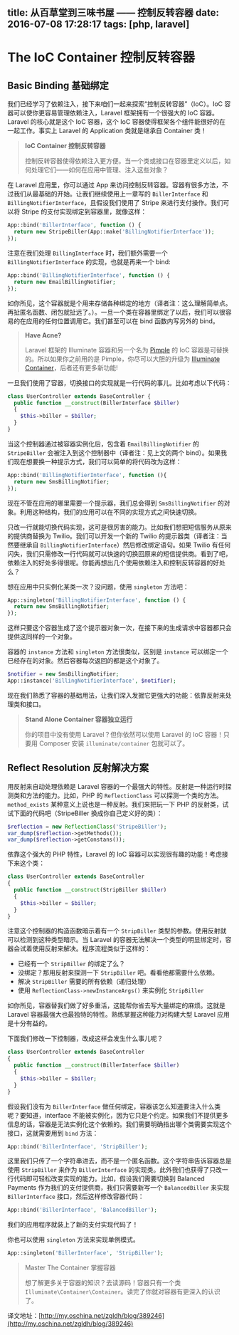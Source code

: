 title: 从百草堂到三味书屋 —— 控制反转容器
date: 2016-07-08 17:28:17
tags: [php, laravel]
---

# The IoC Container 控制反转容器

## Basic Binding 基础绑定

我们已经学习了依赖注入，接下来咱们一起来探索“控制反转容器”（IoC）。IoC 容器可以使你更容易管理依赖注入，Laravel 框架拥有一个很强大的 IoC 容器。Laravel 的核心就是这个 IoC 容器，这个 IoC 容器使得框架各个组件能很好的在一起工作。事实上 Laravel 的 Application 类就是继承自 Container 类！

> **IoC Container 控制反转容器**
> 
> 控制反转容器使得依赖注入更方便。当一个类或接口在容器里定义以后，如何处理它们——如何在应用中管理、注入这些对象？

在 Laravel 应用里，你可以通过 App 来访问控制反转容器。容器有很多方法，不过我们从最基础的开始。让我们继续使用上一章写的 `BillerInterface` 和 `BillingNotifierInterface`，且假设我们使用了 Stripe 来进行支付操作。我们可以将 Stripe 的支付实现绑定到容器里，就像这样：

```php
App::bind('BillerInterface', function () {
  return new StripeBiller(App::make('BillingNotifierInterface'));
});
```

注意在我们处理 `BillingInterface` 时，我们额外需要一个 `BillingNotifierInterface` 的实现，也就是再来一个 bind:

```php
App::bind('BillingNotifierInterface', function () {
  return new EmailBillingNotifier; 
});
```

如你所见，这个容器就是个用来存储各种绑定的地方（译者注：这么理解简单点。再扯匿名函数、闭包就扯远了。）。一旦一个类在容器里绑定了以后，我们可以很容易的在应用的任何位置调用它。我们甚至可以在 bind 函数内写另外的 bind。

> **Have Acne?**
> 
> Laravel 框架的 Illuminate 容器和另一个名为 [Pimple](https://github.com/fabpot/pimple) 的 IoC 容器是可替换的。所以如果你之前用的是 Pimple，你尽可以大胆的升级为 [Illuminate Container](https://github.com/jilluminate/container)，后者还有更多新功能!

一旦我们使用了容器，切换接口的实现就是一行代码的事儿。比如考虑以下代码：

```php
class UserController extends BaseController {
  public function __construct(BillerInterface $biller)
  {
    $this->biller = $biller;
  }
}
```

当这个控制器通过被容器实例化后，包含着 `EmailBillingNotifier` 的 `StripeBiller` 会被注入到这个控制器中（译者注：见上文的两个 bind）。如果我们现在想要换一种提示方式，我们可以简单的将代码改为这样：

```php
App::bind('BillingNotifierInterface', function (){
  return new SmsBillingNotifier; 
});
```

现在不管在应用的哪里需要一个提示器，我们总会得到 `SmsBillingNotifier` 的对象。利用这种结构，我们的应用可以在不同的实现方式之间快速切换。

只改一行就能切换代码实现，这可是很厉害的能力。比如我们想把短信服务从原来的提供商替换为 Twilio。我们可以开发一个新的 Twilio 的提示器类（译者注：当然要继承自 `BillingNotifierInterface`）然后修改绑定语句。如果 Twilio 有任何闪失，我们只需修改一行代码就可以快速的切换回原来的短信提供商。看到了吧，依赖注入的好处多得很呢。你能再想出几个使用依赖注入和控制反转容器的好处么？

想在应用中只实例化某类一次？没问题，使用 `singleton` 方法吧：

```php
App::singleton('BillingNotifierInterface', function () {
  return new SmsBillingNotifier; 
});
```

这样只要这个容器生成了这个提示器对象一次，在接下来的生成请求中容器都只会提供这同样的一个对象。

容器的 `instance` 方法和 `singleton` 方法很类似，区别是 `instance` 可以绑定一个已经存在的对象。然后容器每次返回的都是这个对象了。

```php
$notifier = new SmsBillingNotifier;
App::instance('BillingNotifierInterface', $notifier);
```

现在我们熟悉了容器的基础用法，让我们深入发掘它更强大的功能：依靠反射来处理类和接口。

> **Stand Alone Container 容器独立运行**
> 
> 你的项目中没有使用 Laravel？但你依然可以使用 Laravel 的 IoC 容器！只要用 Composer 安装 `illuminate/container` 包就可以了。

## Reflect Resolution 反射解决方案

用反射来自动处理依赖是 Laravel 容器的一个最强大的特性。反射是一种运行时探测类和方法的能力。比如，PHP 的 `ReflectionClass` 可以探测一个类的方法。`method_exists` 某种意义上说也是一种反射。我们来把玩一下 PHP 的反射类，试试下面的代码吧（StripeBiller 换成你自己定义好的类）：

```php
$reflection = new ReflectionClass('StripeBiller');
var_dump($reflection->getMethods());
var_dump($reflection->getConstans());
```

依靠这个强大的 PHP 特性，Laravel 的 IoC 容器可以实现很有趣的功能！考虑接下来这个类：

```php
class UserController extends BaseController
{
  public function __construct(StripBiller $biller)
  {
    $this->biller = $biller;
  }
}
```

注意这个控制器的构造函数暗示着有一个 `StripBiller` 类型的参数。使用反射就可以检测到这种类型暗示。当 Laravel 的容器无法解决一个类型的明显绑定时，容器会试着使用反射来解决。程序流程类似于这样的：
- 已经有一个 `StripBiller` 的绑定了么？
- 没绑定？那用反射来探测一下 `StripBiller` 吧。看看他都需要什么依赖。
- 解决 `StripBiller` 需要的所有依赖（递归处理）
- 使用 `ReflectionClass->newInstanceArgs()` 来实例化 `StripBiller`

如你所见，容器替我们做了好多重活，这能帮你省去写大量绑定的麻烦。这就是 Laravel 容器最强大也最独特的特性。熟练掌握这种能力对构建大型 Laravel 应用是十分有益的。

下面我们修改一下控制器，改成这样会发生什么事儿呢？

```php
class UserController extends BaseController
{
  public function __construct(BillerInterface $biller)
  {
    $this->biller = $biller;
  }
}
```

假设我们没有为 `BillerInterface` 做任何绑定，容器该怎么知道要注入什么类呢？要知道，interface 不能被实例化，因为它只是个约定。如果我们不提供更多信息的话，容器是无法实例化这个依赖的。我们需要明确指出哪个类需要实现这个接口，这就需要用到 `bind` 方法：

```php
App::bind('BillerInterface', 'StripBiller');
```

这里我们只传了一个字符串进去，而不是一个匿名函数。这个字符串告诉容器总是使用 `StripBiller` 来作为 `BillerInterface` 的实现类。此外我们也获得了只改一行代码即可轻松改变实现的能力。比如，假设我们需要切换到 Balanced Payments 作为我们的支付提供商，我们只需要新写一个 `BalancedBiller` 来实现 `BillerInterface` 接口，然后这样修改容器代码：

```php
App::bind('BillerInterface', 'BalancedBiller');
```

我们的应用程序就装上了新的支付实现代码了！

你也可以使用 `singleton` 方法来实现单例模式。

```php
App::singleton('BillerInterface', 'StripBiller');
```

> Master The Container 掌握容器
> 
> 想了解更多关于容器的知识？去读源码！容器只有一个类 `Illuminate\Container\Container`。读完了你就对容器有更深入的认识了。

译文地址：[http://my.oschina.net/zgldh/blog/389246](http://my.oschina.net/zgldh/blog/389246)